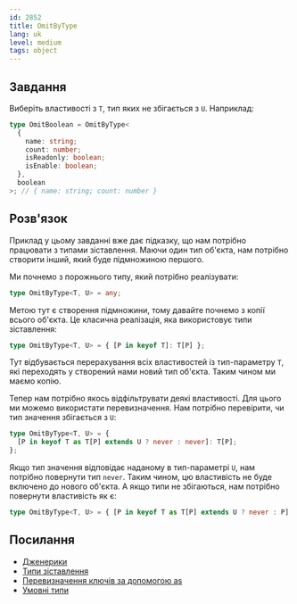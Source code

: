 ```yaml
---
id: 2852
title: OmitByType
lang: uk
level: medium
tags: object
---
```


## Завдання

Виберіть властивості з `T`, тип яких не збігається з `U`. Наприклад:

```typescript
type OmitBoolean = OmitByType<
  {
    name: string;
    count: number;
    isReadonly: boolean;
    isEnable: boolean;
  },
  boolean
>; // { name: string; count: number }
```

## Розв'язок

Приклад у цьому завданні вже дає підказку, що нам потрібно працювати з типами зіставлення.
Маючи один тип об'єкта, нам потрібно створити інший, який буде підмножиною першого.

Ми почнемо з порожнього типу, який потрібно реалізувати:

```typescript
type OmitByType<T, U> = any;
```

Метою тут є створення підмножини, тому давайте почнемо з копії всього об'єкта.
Це класична реалізація, яка використовує типи зіставлення:

```typescript
type OmitByType<T, U> = { [P in keyof T]: T[P] };
```

Тут відбувається перерахування всіх властивостей із тип-параметру `T`,
які переходять у створений нами новий тип об'єкта. Таким чином ми маємо копію.

Тепер нам потрібно якось відфільтрувати деякі властивості. Для цього ми можемо
використати перевизначення. Нам потрібно перевірити, чи тип значення збігається з `U`:

```typescript
type OmitByType<T, U> = {
  [P in keyof T as T[P] extends U ? never : never]: T[P];
};
```

Якщо тип значення відповідає наданому в тип-параметрі `U`, нам потрібно повернути тип `never`.
Таким чином, цю властивість не буде включено до нового об'єкта.
А якщо типи не збігаються, нам потрібно повернути властивість як є:

```typescript
type OmitByType<T, U> = { [P in keyof T as T[P] extends U ? never : P]: T[P] };
```

## Посилання

- [Дженерики](https://www.typescriptlang.org/docs/handbook/2/generics.html)
- [Типи зіставлення](https://www.typescriptlang.org/docs/handbook/2/mapped-types.html)
- [Перевизначення ключів за допомогою as](https://www.typescriptlang.org/docs/handbook/2/mapped-types.html#key-remapping-via-as)
- [Умовні типи](https://www.typescriptlang.org/docs/handbook/2/conditional-types.html)
